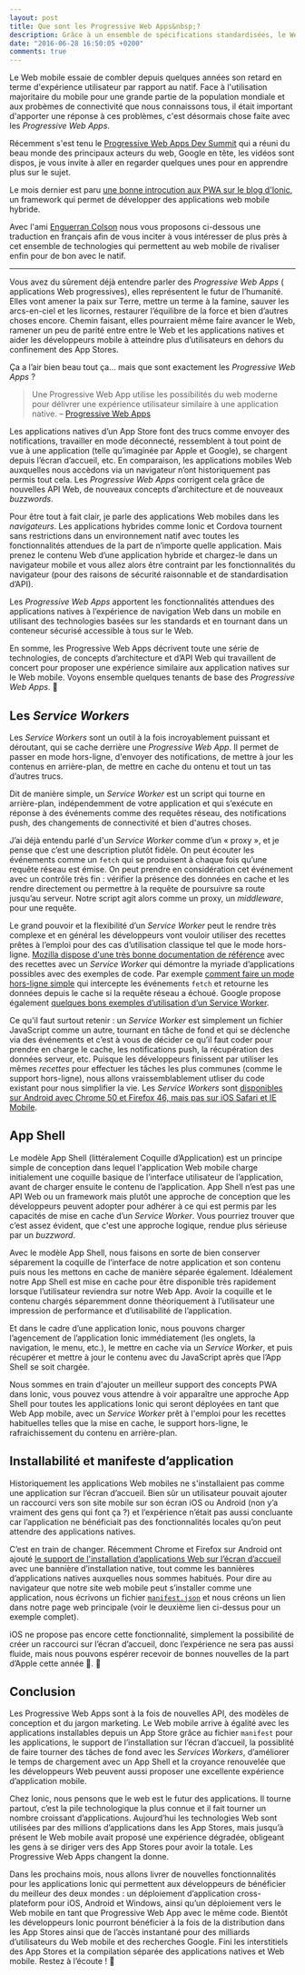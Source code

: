 ```yaml
---
layout: post
title: Que sont les Progressive Web Apps&nbsp;?
description: Grâce à un ensemble de spécifications standardisées, le Web mobile peut enfin rivaliser pour de bon avec le Web natif.
date: "2016-06-28 16:50:05 +0200"
comments: true
---
```


Le Web mobile essaie de combler depuis quelques années son retard en terme d'expérience utilisateur par rapport au natif. Face à l'utilisation majoritaire du mobile pour une grande partie de la population mondiale et aux probèmes de connectivité que nous connaissons tous, il était important d'apporter une réponse à ces problèmes, c'est désormais chose faite avec les _Progressive Web Apps_.

Récemment s'est tenu le [Progressive Web Apps Dev Summit](https://events.withgoogle.com/progressive-web-app-dev-summit/) qui a réuni du beau monde des principaux acteurs du web, Google en tête, les vidéos sont dispos, je vous invite à aller en regarder quelques unes pour en apprendre plus sur le sujet.

Le mois dernier est paru [une bonne introcution aux PWA sur le blog d'Ionic](http://blog.ionic.io/what-is-a-progressive-web-app/), un framework qui permet de développer des applications web mobile hybride.

Avec l'ami [Enguerran Colson](https://blog.ticabri.com/2016/06/28/le-web-progresse-grace-aux-progressive-web-apps/) nous vous proposons ci-dessous une traduction en français afin de vous inciter à vous intéresser de plus près à cet ensemble de technologies qui permettent au web mobile de rivaliser enfin pour de bon avec le natif.

<!-- excerpt -->

------

Vous avez du sûrement déjà entendre parler des _Progressive Web Apps_ ( applications Web progressives), elles représentent le futur de l’humanité. Elles vont amener la paix sur Terre, mettre un terme à la famine, sauver les arcs-en-ciel et les licornes, restaurer l’équilibre de la force et bien d’autres choses encore. Chemin faisant, elles pourraient même faire avancer le Web, ramener un peu de parité entre entre le Web et les applications natives et aider les développeurs mobile à atteindre plus d’utilisateurs en dehors du confinement des App Stores.

Ça a l’air bien beau tout ça… mais que sont exactement les _Progressive Web Apps_ ?

> Une Progressive Web App utilise les possibilités du web moderne pour délivrer une expérience utilisateur similaire à une application native. – [Progressive Web Apps](https://developers.google.com/web/progressive-web-apps)

Les applications natives d’un App Store font des trucs comme envoyer des notifications, travailler en mode déconnecté, ressemblent à tout point de vue à une application (telle qu’imaginée par Apple et Google), se chargent depuis l’écran d’accueil, etc. En comparaison, les applications mobiles Web auxquelles nous accèdons via un navigateur n’ont historiquement pas permis tout cela. Les _Progressive Web Apps_ corrigent cela grâce de nouvelles API Web, de nouveaux concepts d’architecture et de nouveaux _buzzwords_.

Pour être tout à fait clair, je parle des applications Web mobiles dans les _navigateurs_. Les applications hybrides comme Ionic et Cordova tournent sans restrictions dans un environnement natif avec toutes les fonctionnalités attendues de la part de n’importe quelle application. Mais prenez le contenu Web d’une application hybride et chargez-le dans un navigateur mobile et vous allez alors être contraint par les fonctionnalités du navigateur (pour des raisons de sécurité raisonnable et de standardisation d’API).

Les _Progressive Web Apps_ apportent les fonctionnalités attendues des applications natives à l’expérience de navigation Web dans un mobile en utilisant des technologies basées sur les standards et en tournant dans un conteneur sécurisé accessible à tous sur le Web.

En somme, les Progressive Web Apps décrivent toute une série de technologies, de concepts d’architecture et d’API Web qui travaillent de concert pour proposer une expérience similaire aux application natives sur le Web mobile.
Voyons ensemble quelques tenants de base des _Progressive Web Apps_.

## Les _Service Workers_

Les _Service Workers_ sont un outil à la fois incroyablement puissant et déroutant, qui se cache derrière une _Progressive Web App_. Il permet de passer en mode hors-ligne, d'envoyer des notifications, de mettre à jour les contenus en arrière-plan, de mettre en cache du ontenu et tout un tas d’autres trucs.

Dit de manière simple, un _Service Worker_ est un script qui tourne en arrière-plan, indépendemment de votre application et qui s’exécute en réponse à des événements comme des requêtes réseau, des notifications push, des changements de connectivité et bien d'autres choses.

J’ai déjà entendu parlé d'un _Service Worker_ comme d’un « proxy », et je pense que c’est une description plutôt fidèle. On peut écouter les événements comme un `fetch` qui se produisent à chaque fois qu’une requête réseau est émise. On peut prendre en considération cet événement avec un contrôle très fin : vérifier la présence des données en cache et les rendre directement ou permettre à la requête de poursuivre sa route jusqu’au serveur. Notre script agit alors comme un proxy, un _middleware_, pour une requête.

Le grand pouvoir et la flexibilité d’un _Service Worker_ peut le rendre très complexe et en général les développeurs vont vouloir utiliser des recettes prêtes à l’emploi pour des cas d’utilisation classique tel que le mode hors-ligne. [Mozilla dispose d'une très bonne documentation de référence](https://serviceworke.rs/) avec des recettes avec un _Service Worker_ qui démontre la myriade d’applications possibles avec des exemples de code. Par exemple [comment faire un mode hors-ligne simple](https://serviceworke.rs/offline-fallback_service-worker_doc.html) qui intercepte les événements `fetch` et retourne les données depuis le cache si la requête réseau a échoué. Google propose également [quelques bons exemples d’utilisation d’un Service Worker](https://github.com/GoogleChrome/samples/tree/gh-pages/service-worker).

Ce qu'il faut surtout retenir : un _Service Worker_ est simplement un fichier JavaScript comme un autre, tournant en tâche de fond et qui se déclenche via des événements et c’est à vous de décider ce qu’il faut coder pour prendre en charge le cache, les notifications push, la récupération des données serveur, etc. Puisque les développeurs finissent par utiliser les mêmes _recettes_ pour effectuer les tâches les plus communes (comme le support hors-ligne), nous allons vraissemblablement utliser du code existant pour nous simplifier la vie. Les _Service Workers_ sont [disponibles sur Android avec Chrome 50 et Firefox 46, mais pas sur iOS Safari et IE Mobile](http://caniuse.com/#feat=serviceworkers).

## App Shell

Le modèle App Shell (littéralement Coquille d’Application) est un principe simple de conception dans lequel l'application Web mobile charge initialement une coquille basique de l’interface utilisateur de l’application, avant de charger ensuite le contenu de l’application. App Shell n’est pas une API Web ou un framework mais plutôt une approche de conception que les développeurs peuvent adopter pour adhérer à ce qui est permis par les capacités de mise en cache d’un _Service Worker_. Vous pourriez trouver que c’est assez évident, que c'est une approche logique, rendue plus sérieuse par un _buzzword_.

Avec le modèle App Shell, nous faisons en sorte de bien conserver séparement la coquille de l’interface de notre application et son contenu puis nous les mettons en cache de manière séparée également. Idéalement notre App Shell est mise en cache pour être disponible très rapidement lorsque l’utilisateur reviendra sur notre Web App. Avoir la coquille et le contenu chargés séparemment donne théoriquement à l’utilisateur une impression  de performance et d’utilisabilité de l’application.

Et dans le cadre d’une application Ionic, nous pouvons charger l’agencement de l’application Ionic immédiatement (les onglets, la navigation, le menu, etc.), le mettre en cache via un _Service Worker_, et puis récupérer et mettre à jour le contenu avec du JavaScript après que l’App Shell se soit chargée.

Nous sommes en train d'ajouter un meilleur support des concepts PWA dans Ionic, vous pouvez vous attendre à voir apparaître une approche App Shell pour toutes les applications Ionic qui seront déployées en tant que Web App mobile, avec un _Service Worker_ prêt à l'emploi pour les recettes habituelles telles que la mise en cache, le support hors-ligne, le rafraichissement du contenu en arrière-plan.

## Installabilité et manifeste d’application

Historiquement les applications Web mobiles ne s'installaient pas comme une application sur l’écran d’accueil. Bien sûr un utilisateur pouvait ajouter un raccourci vers son site mobile sur son écran iOS ou Android (non y’a vraiment des gens qui font ça ?) et l’expérience n’était pas aussi concluante car l’application ne bénéficiait pas des fonctionnalités locales qu’on peut attendre des applications natives.

C’est en train de changer. Récemment Chrome et Firefox sur Android ont ajouté [le support de l'installation d’applications Web sur l’écran d’accueil](https://developers.google.com/web/updates/2014/11/Support-for-installable-web-apps-with-webapp-manifest-in-chrome-38-for-Android?hl=en) avec une bannière d’installation native, tout comme les bannières d’applications natives auxquelles nous sommes habitués. Pour dire au navigateur que notre site web mobile peut s’installer comme une application, nous écrivons un fichier [`manifest.json`](https://github.com/GoogleChrome/samples/blob/gh-pages/web-application-manifest/manifest.json) et nous créons un lien dans notre page web principale (voir le deuxième lien ci-dessus pour un exemple complet).

iOS ne propose pas encore cette fonctionnalité, simplement la possibilité de créer un raccourci sur l’écran d’accueil, donc l’expérience ne sera pas aussi fluide, mais nous pouvons espérer recevoir de bonnes nouvelles de la part d’Apple cette année 🍪.

## Conclusion

Les Progressive Web Apps sont à la fois de nouvelles API, des modèles de conception et du jargon marketing. Le Web mobile arrive à égalité avec les applications installables depuis un App Store grâce au fichier `manifest` pour les applications, le support de l’installation sur l’écran d’accueil, la possiblité de faire tourner des tâches de fond avec les _Services Workers_, d’améliorer le temps de chargement avec un App Shell et la croyance renouvelée que les développeurs Web peuvent aussi proposer une excellente expérience d’application mobile.

Chez Ionic, nous pensons que le web est le futur des applications. Il tourne partout, c’est la pile technologique la plus connue et il fait tourner un nombre croissant d’applications. Aujourd’hui les technologies Web sont utilisées par des millions d’applications dans les App Stores, mais jusqu’à présent le Web mobile avait proposé une expérience dégradée, obligeant les gens à se diriger vers des App Stores pour avoir la totale. Les Progressive Web Apps changent la donne.

Dans les prochains mois, nous allons livrer de nouvelles fonctionnalités pour les applications Ionic qui permettent aux développeurs de bénéficier du meilleur des deux mondes : un déploiement d’application cross-plateform pour iOS, Android et Windows, ainsi qu’un déploiement vers le Web mobile en tant que Progressive Web App avec le même code. Bientôt les développeurs Ionic pourront bénéficier à la fois de la distribution dans les App Stores ainsi que de l’accès instantané pour des milliards d’utilisateurs du Web mobile et des recherches Google. Fini les interstitiels des App Stores et la compilation séparée des applications natives et Web mobile. Restez à l’écoute ! 🤘
